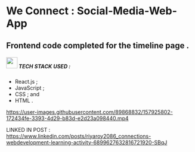 # We Connect : Social-Media-Web-App
## Frontend code completed for the timeline page .
##### <img src="https://media.giphy.com/media/ObNTw8Uzwy6KQ/giphy.gif" width="30px"> TECH STACK USED :
 * React.js ; 
 * JavaScript ; 
 * CSS ; and 
 * HTML .



https://user-images.githubusercontent.com/89868832/157925802-172434fe-3393-4d29-b83d-e2d23a098440.mp4






LINKED IN POST : https://www.linkedin.com/posts/riyaroy2086_connections-webdevelopment-learning-activity-6899627632816721920-SBqJ
